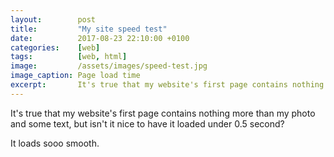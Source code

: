 ```yaml
---
layout:        post
title:         "My site speed test"
date:          2017-08-23 22:10:00 +0100
categories:    [web]
tags:          [web, html]
image:         /assets/images/speed-test.jpg
image_caption: Page load time
excerpt:       It's true that my website's first page contains nothing more than my photo and some text, but isn't it nice to have it loaded under 0.5 second?
---
```


It's true that my website's first page contains nothing more than my photo and some text, but isn't it nice to have it loaded under 0.5 second?

It loads sooo smooth.


